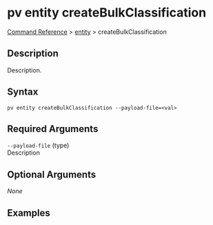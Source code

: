 # pv entity createBulkClassification
[Command Reference](../../../README.md#command-reference) > [entity](./main.md) > createBulkClassification

## Description
Description.

## Syntax
```
pv entity createBulkClassification --payload-file=<val>
```

## Required Arguments
`--payload-file` (type)  
Description

## Optional Arguments
*None*

## Examples
```powershell

```
